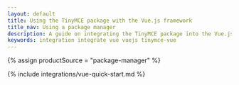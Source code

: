 ```yaml
---
layout: default
title: Using the TinyMCE package with the Vue.js framework
title_nav: Using a package manager
description: A guide on integrating the TinyMCE package into the Vue.js framework.
keywords: integration integrate vue vuejs tinymce-vue
---
```


{% assign productSource = "package-manager" %}

{% include integrations/vue-quick-start.md %}
